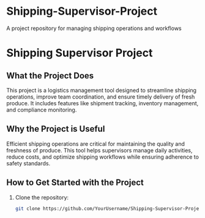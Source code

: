 # Shipping-Supervisor-Project
A project repository for managing shipping operations and workflows
# Shipping Supervisor Project

## What the Project Does
This project is a logistics management tool designed to streamline shipping operations, improve team coordination, and ensure timely delivery of fresh produce. It includes features like shipment tracking, inventory management, and compliance monitoring.

## Why the Project is Useful
Efficient shipping operations are critical for maintaining the quality and freshness of produce. This tool helps supervisors manage daily activities, reduce costs, and optimize shipping workflows while ensuring adherence to safety standards.

## How to Get Started with the Project
1. Clone the repository:
   ```bash
   git clone https://github.com/YourUsername/Shipping-Supervisor-Project.git
